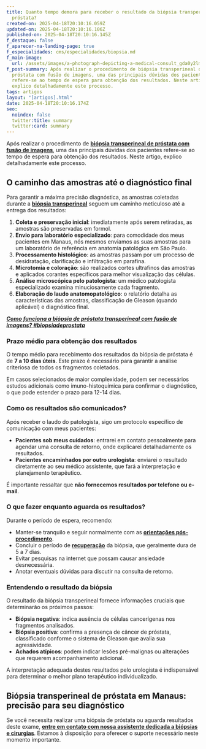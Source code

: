 ```yaml
---
title: Quanto tempo demora para receber o resultado da biópsia transperineal de
  próstata?
created-on: 2025-04-18T20:10:16.059Z
updated-on: 2025-04-18T20:10:16.106Z
published-on: 2025-04-18T20:10:16.145Z
f_destaque: false
f_aparecer-na-landing-page: true
f_especialidades: cms/especialidades/biopsia.md
f_main-image:
  url: /assets/images/a-photograph-depicting-a-medical-consult_gda0y2lmsekoixf2ddbjyq_ymbvu0xzqvevcgacqa20uq-1-.jpeg
f_post-summary: Após realizar o procedimento de biópsia transperineal de
  próstata com fusão de imagens, uma das principais dúvidas dos pacientes
  refere-se ao tempo de espera para obtenção dos resultados. Neste artigo,
  explico detalhadamente este processo.
tags: artigos
layout: "[artigos].html"
date: 2025-04-18T20:10:16.174Z
seo:
  noindex: false
  twitter:title: summary
  twitter:card: summary
---
```

Após realizar o procedimento de **[biópsia transperineal de próstata com fusão de imagens](https://uroconsult.com.br/artigos/biopsia-de-prostata-transperineal-em-manaus/)**, uma das principais dúvidas dos pacientes refere-se ao tempo de espera para obtenção dos resultados. Neste artigo, explico detalhadamente este processo.

## **O caminho das amostras até o diagnóstico final**

Para garantir a máxima precisão diagnóstica, as amostras coletadas durante a **[biópsia transperineal](https://uroconsult.com.br/artigos/doi-fazer-biopsia-de-prostata-via-perineal/)** seguem um caminho meticuloso até a entrega dos resultados:

1. **Coleta e preservação inicial**: imediatamente após serem retiradas, as amostras são preservadas em formol.
2. **Envio para laboratório especializado**: para comodidade dos meus pacientes em Manaus, nós mesmos enviamos as suas amostras para um laboratório de referência em anatomia patológica em São Paulo.
3. **Processamento histológico**: as amostras passam por um processo de desidratação, clarificação e infiltração em parafina.
4. **Microtomia e coloração**: são realizados cortes ultrafinos das amostras e aplicados corantes específicos para melhor visualização das células.
5. **Análise microscópica pelo patologista**: um médico patologista especializado examina minuciosamente cada fragmento.
6. **Elaboração do laudo anatomopatológico**: o relatório detalha as características das amostras, classificação de Gleason (quando aplicável) e diagnóstico final.

***[Como funciona a biópsia de próstata transperineal com fusão de imagens? #biopsiadeprostata](https://youtu.be/6sktWZbS5pc?si=IjuIim9e-p7E2LS0)***

### **Prazo médio para obtenção dos resultados**

O tempo médio para recebimento dos resultados da biópsia de próstata é de **7 a 10 dias úteis**. Este prazo é necessário para garantir a análise criteriosa de todos os fragmentos coletados.

Em casos selecionados de maior complexidade, podem ser necessários estudos adicionais como imuno-histoquímica para confirmar o diagnóstico, o que pode estender o prazo para 12-14 dias.

### **Como os resultados são comunicados?**

Após receber o laudo do patologista, sigo um protocolo específico de comunicação com meus pacientes:

* **Pacientes sob meus cuidados**: entrarei em contato pessoalmente para agendar uma consulta de retorno, onde explicarei detalhadamente os resultados.
* **Pacientes encaminhados por outro urologista**: enviarei o resultado diretamente ao seu médico assistente, que fará a interpretação e planejamento terapêutico.

É importante ressaltar que **não fornecemos resultados por telefone ou e-mail**.

### **O que fazer enquanto aguarda os resultados?**

Durante o período de espera, recomendo:

* Manter-se tranquilo e seguir normalmente com as **[orientações pós-procedimento](https://uroconsult.com.br/artigos/orienta%C3%A7%C3%B5es-para-bi%C3%B3psia-transperineal-de-pr%C3%B3stata/)**.
* Concluir o período de **[recuperação](https://uroconsult.com.br/artigos/tempo-de-recupera%C3%A7%C3%A3o-ap%C3%B3s-bi%C3%B3psia-de-pr%C3%B3stata-transperineal-o-que-esperar/)** da biópsia, que geralmente dura de 5 a 7 dias.
* Evitar pesquisas na internet que possam causar ansiedade desnecessária.
* Anotar eventuais dúvidas para discutir na consulta de retorno.

### **Entendendo o resultado da biópsia**

O resultado da biópsia transperineal fornece informações cruciais que determinarão os próximos passos:

* **Biópsia negativa**: indica ausência de células cancerígenas nos fragmentos analisados.
* **Biópsia positiva**: confirma a presença de câncer de próstata, classificado conforme o sistema de Gleason que avalia sua agressividade.
* **Achados atípicos**: podem indicar lesões pré-malignas ou alterações que requerem acompanhamento adicional.

A interpretação adequada destes resultados pelo urologista é indispensável para determinar o melhor plano terapêutico individualizado.

## **Biópsia transperineal de próstata em Manaus: precisão para seu diagnóstico**

Se você necessita realizar uma biópsia de próstata ou aguarda resultados deste exame, **[entre em contato com nossa assistente dedicada a biópsias e cirurgias](https://api.whatsapp.com/send?phone=5592982252490)**. Estamos à disposição para oferecer o suporte necessário neste momento importante.